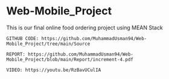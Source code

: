 # Web-Mobile_Project
This is our final online food ordering project using MEAN Stack

```````
GITHUB CODE: https://github.com/MuhammadUsman94/Web-Mobile_Project/tree/main/Source 

REPORT: https://github.com/MuhammadUsman94/Web-Mobile_Project/blob/main/Report/increment-4.pdf 

VIDEO: https://youtu.be/RzBavUCulIA
